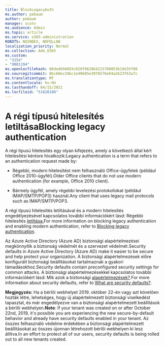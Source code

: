 ```yaml
---
title: BlockLegacyAuth
ms.author: pebaum
author: pebaum
manager: scotv
ms.audience: Admin
ms.topic: article
ms.service: o365-administration
ROBOTS: NOINDEX, NOFOLLOW
localization_priority: Normal
ms.collection: Adm_O365
ms.custom:
- "3154"
- "9001194"
ms.openlocfilehash: 06ded694893c020f862864215700853b19d35f08
ms.sourcegitcommit: 8bc60ec34bc1e40685e3976576e04a2623f63a7c
ms.translationtype: MT
ms.contentlocale: hu-HU
ms.lasthandoff: 04/15/2021
ms.locfileid: "51820180"
---
```

# <a name="blocking-legacy-authentication"></a><span data-ttu-id="d84cf-102">A régi típusú hitelesítés letiltása</span><span class="sxs-lookup"><span data-stu-id="d84cf-102">Blocking legacy authentication</span></span>

<span data-ttu-id="d84cf-103">A régi típusú hitelesítés egy olyan kifejezés, amely a következő által kért hitelesítési kérésre hivatkozik:</span><span class="sxs-lookup"><span data-stu-id="d84cf-103">Legacy authentication is a term that refers to an authentication request made by:</span></span>

- <span data-ttu-id="d84cf-104">Régebbi, modern hitelesítést nem felhasználó Office-ügyfelek (például Office 2010-ügyfél).</span><span class="sxs-lookup"><span data-stu-id="d84cf-104">Older Office clients that do not use modern authentication (for example, Office 2010 client).</span></span>

- <span data-ttu-id="d84cf-105">Bármely ügyfél, amely régebbi levelezési protokollokat (például IMAP/SMTP/POP3) használ.</span><span class="sxs-lookup"><span data-stu-id="d84cf-105">Any client that uses legacy mail protocols such as IMAP/SMTP/POP3.</span></span>

<span data-ttu-id="d84cf-106">A régi típusú hitelesítés letiltásával és a modern hitelesítés engedélyezésével kapcsolatos további információkért lásd: Régebbi hitelesítés [letiltása.](https://docs.microsoft.com/azure/active-directory/conditional-access/concept-conditional-access-block-legacy-authentication)</span><span class="sxs-lookup"><span data-stu-id="d84cf-106">For more information on blocking legacy authentication and enabling modern authentication, refer to [Blocking legacy authentication](https://docs.microsoft.com/azure/active-directory/conditional-access/concept-conditional-access-block-legacy-authentication).</span></span>

<span data-ttu-id="d84cf-107">Az Azure Active Directory (Azure AD) biztonsági alapértelmezései megkönnyítik a biztonság védelmét és a szervezet védelmét.</span><span class="sxs-lookup"><span data-stu-id="d84cf-107">Security defaults in Azure Active Directory (Azure AD) make it easier to be secure and help protect your organization.</span></span> <span data-ttu-id="d84cf-108">A biztonsági alapértelmezések előre konfigurált biztonsági beállításokat tartalmaznak a gyakori támadásokhoz.</span><span class="sxs-lookup"><span data-stu-id="d84cf-108">Security defaults contain preconfigured security settings for common attacks.</span></span>
<span data-ttu-id="d84cf-109">A biztonsági alapértelmezésekkel kapcsolatos további információkért lásd: Mik azok a biztonsági [alapértelmezések?](https://docs.microsoft.com/azure/active-directory/fundamentals/concept-fundamentals-security-defaults).</span><span class="sxs-lookup"><span data-stu-id="d84cf-109">For more information about security defaults, refer to [What are security defaults?](https://docs.microsoft.com/azure/active-directory/fundamentals/concept-fundamentals-security-defaults).</span></span> 

<span data-ttu-id="d84cf-110">**Megjegyzés:** Ha a bérlői webhelyet 2019. október 22-én vagy azt követően hozták létre, lehetséges, hogy új alapértelmezett biztonsági viselkedést tapasztal, és már engedélyezve van a biztonsági alapértelmezett beállítások a bérlői webhelyen.</span><span class="sxs-lookup"><span data-stu-id="d84cf-110">**Note**:  If your tenant was created on or after October 22nd, 2019, it's possible you are experiencing the new secure-by-default behavior and already have security defaults enabled in your tenant.</span></span>  <span data-ttu-id="d84cf-111">Az összes felhasználó védelme érdekében a biztonsági alapértelmezett beállításokat az összes újonnan létrehozott bérlői webhelyen ki lesz állítva.</span><span class="sxs-lookup"><span data-stu-id="d84cf-111">In an effort to protect all of our users, security defaults is being rolled out to all new tenants created.</span></span>
